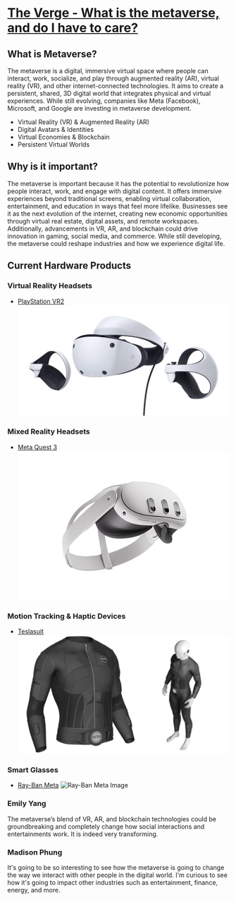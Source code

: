 # [**The Verge - What is the metaverse, and do I have to care?**](https://www.theverge.com/22701104/metaverse-explained-fortnite-roblox-facebook-horizon)

## What is Metaverse?

The metaverse is a digital, immersive virtual space where people can interact, work, socialize, and play through augmented reality (AR), virtual reality (VR), and other internet-connected technologies. It aims to create a persistent, shared, 3D digital world that integrates physical and virtual experiences. While still evolving, companies like Meta (Facebook), Microsoft, and Google are investing in metaverse development.

- Virtual Reality (VR) & Augmented Reality (AR)
- Digital Avatars & Identities
- Virtual Economies & Blockchain
- Persistent Virtual Worlds

## Why is it important?

The metaverse is important because it has the potential to revolutionize how people interact, work, and engage with digital content. It offers immersive experiences beyond traditional screens, enabling virtual collaboration, entertainment, and education in ways that feel more lifelike. Businesses see it as the next evolution of the internet, creating new economic opportunities through virtual real estate, digital assets, and remote workspaces. Additionally, advancements in VR, AR, and blockchain could drive innovation in gaming, social media, and commerce. While still developing, the metaverse could reshape industries and how we experience digital life.

## Current Hardware Products

### Virtual Reality Headsets

- [PlayStation VR2](https://www.playstation.com/en-us/ps-vr2/)
  ![PlayStation VR2 Image](src/PSVR2-thumbnail-01-en-22feb22.webp)

### Mixed Reality Headsets

- [Meta Quest 3](https://www.meta.com/quest/quest-3/)
  ![Meta Quest 3 Image](src/meta-quest-3-1.png)

### Motion Tracking & Haptic Devices

- [Teslasuit](https://teslasuit.io)
  ![Teslasuit Image](src/tactile-body-suit-virtual-reality-users-feel-the-action.png.webp)

### Smart Glasses

- [Ray-Ban Meta](https://www.meta.com/ai-glasses/shop-all/?utm_source=gg&utm_medium=ps&utm_campaign=20687046217&utm_term=meta%20rayban&utm_content=724053121901&utm_funnel=dcap&&gclsrc=aw.ds&gad_source=1&gbraid=0AAAAAo_xvTnHuxRbEYqkj5lj7Ysl4oJAL&gclid=Cj0KCQiAkoe9BhDYARIsAH85cDO15LhAlm-O2jyWQ3Q9ybuAx4lNqtv4Xe8ye_09nM8mNyW4NpGNm0UaAjshEALw_wcB)
  ![Ray-Ban Meta Image](src/0RW4006__601_SB__P21__shad__fr.png.avif)

### Emily Yang
The metaverse’s blend of VR, AR, and blockchain technologies could be groundbreaking and completely change how social interactions and entertainments work. It is indeed very transforming.

### Madison Phung
It's going to be so interesting to see how the metaverse is going to change the way we interact with other people in the digital world. I'm curious to see how it's going to impact other industries such as entertainment, finance, energy, and more.

